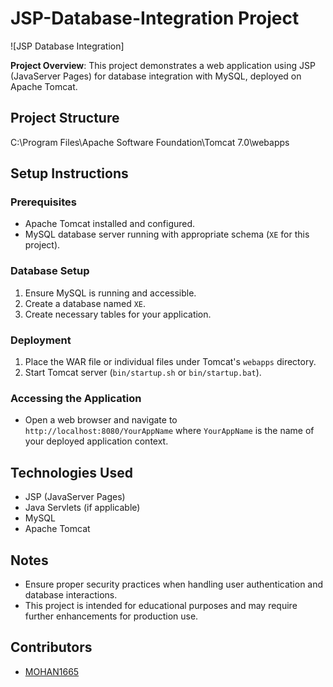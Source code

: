 # JSP-Database-Integration Project

![JSP Database Integration]

**Project Overview**: This project demonstrates a web application using JSP (JavaServer Pages) for database integration with MySQL, deployed on Apache Tomcat.

## Project Structure

C:\Program Files\Apache Software Foundation\Tomcat 7.0\webapps


## Setup Instructions

### Prerequisites

- Apache Tomcat installed and configured.
- MySQL database server running with appropriate schema (`XE` for this project).

### Database Setup

1. Ensure MySQL is running and accessible.
2. Create a database named `XE`.
3. Create necessary tables for your application.

### Deployment

1. Place the WAR file or individual files under Tomcat's `webapps` directory.
2. Start Tomcat server (`bin/startup.sh` or `bin/startup.bat`).

### Accessing the Application

- Open a web browser and navigate to `http://localhost:8080/YourAppName` where `YourAppName` is the name of your deployed application context.

## Technologies Used

- JSP (JavaServer Pages)
- Java Servlets (if applicable)
- MySQL
- Apache Tomcat

## Notes

- Ensure proper security practices when handling user authentication and database interactions.
- This project is intended for educational purposes and may require further enhancements for production use.

## Contributors

- [MOHAN1665](https://github.com/MOHAN1665)

